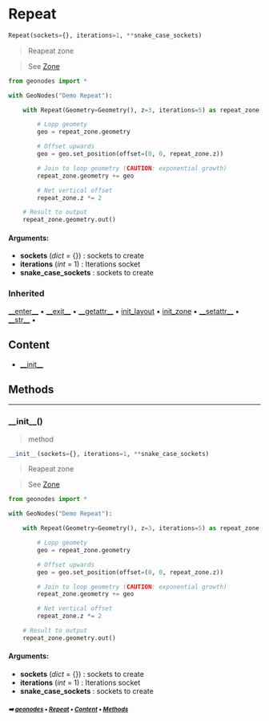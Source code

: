 # Repeat

``` python
Repeat(sockets={}, iterations=1, **snake_case_sockets)
```

> Reapeat zone

> See [Zone](zone.md#zone)

``` python
from geonodes import *

with GeoNodes("Demo Repeat"):

    with Repeat(Geometry=Geometry(), z=3, iterations=5) as repeat_zone:

        # Lopp geomety
        geo = repeat_zone.geometry

        # Offset upwards
        geo = geo.set_position(offset=(0, 0, repeat_zone.z))

        # Join to loop geometry (CAUTION: exponential growth)
        repeat_zone.geometry += geo

        # Net vertical offset
        repeat_zone.z *= 2

    # Result to output
    repeat_zone.geometry.out()
```

#### Arguments:
- **sockets** (_dict_ = {}) : sockets to create
- **iterations** (_int_ = 1) : Iterations socket
- **snake_case_sockets** : sockets to create

### Inherited

[\_\_enter__](zone.md#__enter__) :black_small_square: [\_\_exit__](zone.md#__exit__) :black_small_square: [\_\_getattr__](zone.md#__getattr__) :black_small_square: [init_layout](zone.md#init_layout) :black_small_square: [init_zone](zone.md#init_zone) :black_small_square: [\_\_setattr__](zone.md#__setattr__) :black_small_square: [\_\_str__](zone.md#__str__) :black_small_square:

## Content

- [\_\_init__](repeat.md#__init__)

## Methods



----------
### \_\_init__()

> method

``` python
__init__(sockets={}, iterations=1, **snake_case_sockets)
```

> Reapeat zone

> See [Zone](zone.md#zone)

``` python
from geonodes import *

with GeoNodes("Demo Repeat"):

    with Repeat(Geometry=Geometry(), z=3, iterations=5) as repeat_zone:

        # Lopp geomety
        geo = repeat_zone.geometry

        # Offset upwards
        geo = geo.set_position(offset=(0, 0, repeat_zone.z))

        # Join to loop geometry (CAUTION: exponential growth)
        repeat_zone.geometry += geo

        # Net vertical offset
        repeat_zone.z *= 2

    # Result to output
    repeat_zone.geometry.out()
```

#### Arguments:
- **sockets** (_dict_ = {}) : sockets to create
- **iterations** (_int_ = 1) : Iterations socket
- **snake_case_sockets** : sockets to create

##### <sub>:arrow_right: [geonodes](index.md#geonodes) :black_small_square: [Repeat](repeat.md#repeat) :black_small_square: [Content](repeat.md#content) :black_small_square: [Methods](repeat.md#methods)</sub>
